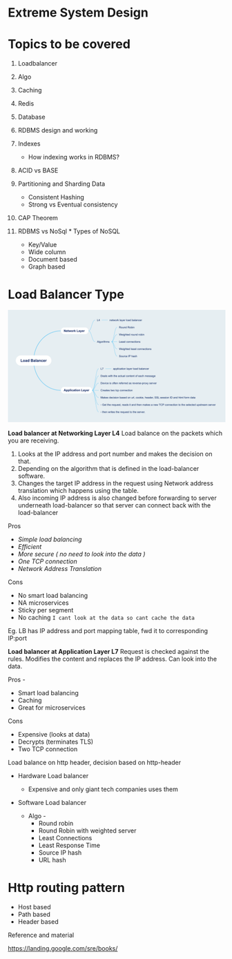 
# Extreme System Design

# Topics to be covered

 1. Loadbalancer
 2. Algo
 3. Caching
 4. Redis

 5. Database
 6. RDBMS design and working
 7. Indexes
    * How indexing works in RDBMS?
 8. ACID vs BASE
 9. Partitioning and Sharding Data
    * Consistent Hashing
    * Strong vs Eventual consistency 
 10. CAP Theorem 
 11. RDBMS vs NoSql
    * Types of NoSQL
      * Key/Value
      * Wide column
      * Document based
      * Graph based
   
# Load Balancer Type

![alt text](https://github.com/JITES/ExtremeSystemDesign/blob/master/LBMindMap.png)


**Load balancer at Networking Layer L4**
Load balance on the packets which you are receiving.

 1. Looks at the IP address and port number and makes the decision on that.
 2. Depending on the algorithm that is defined in the load-balancer software.
 3. Changes the target IP address in the request using Network address translation which happens using the table.
 4. Also incoming IP address is also changed before forwarding to server underneath load-balancer so that server can connect back with the load-balancer 

Pros
 - _Simple load balancing_
 - _Efficient_
 - _More secure ( no need to look into the data )_
 - _One TCP connection_
 - _Network Address Translation_

Cons
 - No smart load balancing
 - NA microservices
 - Sticky per segment
 - No caching `I cant look at the data so cant cache the data`

Eg. LB has IP address and port mapping table, fwd it to corresponding IP:port

**Load balancer at Application Layer L7**
Request is checked against the rules.
Modifies the content and replaces the IP address.
Can look into the data.

Pros -
 - Smart load balancing
 - Caching
 - Great for microservices

Cons
 - Expensive (looks at data)
 - Decrypts (terminates TLS)
 - Two TCP connection

Load balance on http header, decision based on http-header

* Hardware Load balancer
	* Expensive and only giant tech companies uses them 

* Software Load balancer
	 * Algo -
		 * Round robin
		 * Round Robin with weighted server
		 * Least Connections
		 * Least Response Time
		 * Source IP hash
		 * URL hash

# Http routing pattern

 - Host based
 - Path based
 - Header based
 
 
Reference and material

https://landing.google.com/sre/books/

